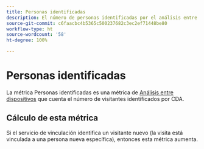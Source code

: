```yaml
---
title: Personas identificadas
description: El número de personas identificadas por el análisis entre dispositivos.
source-git-commit: c6faacbc4b5365c500237682c3ec2ef71448be80
workflow-type: ht
source-wordcount: '58'
ht-degree: 100%

---
```


# Personas identificadas

La métrica Personas identificadas es una métrica de [Análisis entre dispositivos](../cda/overview.md) que cuenta el número de visitantes identificados por CDA.

## Cálculo de esta métrica

Si el servicio de vinculación identifica un visitante nuevo (la visita está vinculada a una persona nueva específica), entonces esta métrica aumenta.
